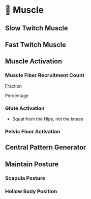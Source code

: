 # 💭 <anima>Muscle</anima>

## Slow Twitch Muscle

## Fast Twitch Muscle

## Muscle Activation

### Muscle Fiber Recruitment Count

Fraction

Percentage

### Glute Activation

- Squat from the Hips, not the knees

### Pelvic Floor Activation

## Central Pattern Generator

## Maintain Posture

### Scapula Posture

### Hollow Body Position
